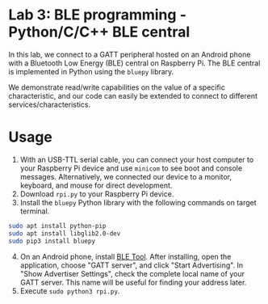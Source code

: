 # Lab 3: BLE programming - Python/C/C++ BLE central 

In this lab, we connect to a GATT peripheral hosted on an Android phone with a Bluetooth Low Energy (BLE) central on Raspberry Pi. The BLE central is implemented in Python using the ```bluepy``` library.

We demonstrate read/write capabilities on the value of a specific characteristic, and our code can easily be extended to connect to different services/characteristics.

# Usage
1. With an USB-TTL serial cable, you can connect your host computer to your Raspberry Pi device and use ```minicom``` to see boot and console messages. Alternatively, we connected our device to a monitor, keyboard, and mouse for direct development. 
2. Download ```rpi.py``` to your Raspberry Pi device.
3. Install the ```bluepy``` Python library with the following commands on target terminal. 
```bash
sudo apt install python-pip
sudo apt install libglib2.0-dev
sudo pip3 install bluepy
```
4. On an Android phone, install [BLE Tool](https://play.google.com/store/apps/details?id=com.lapis_semi.bleapp&hl=zh_TW&gl=US). 
After installing, open the application, choose "GATT server", and click "Start Advertising". In "Show Advertiser Settings", check the complete local name of your GATT server. This name will be useful for finding your address later.
5. Execute ```sudo python3 rpi.py```.